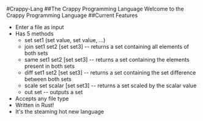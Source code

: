 #Crappy-Lang
##The Crappy Programming Language
Welcome to the Crappy Programming Language
##Current Features
* Enter a file as input
* Has 5 methods
  * set set1 (set value, set value, ...)
  * join set1 set2 [set set3] -- returns a set containing all elements of both sets
  * same set1 set2 [set set3] -- returns a set containing the elements present in both sets
  * diff set1 set2 [set set3] -- returns a set containing the set difference between both sets
  * scale set scalar [set set3] -- returns a set scaled by the scalar value
  * out set -- outputs a set
* Accepts any file type
* Written in Rust!
* It's the steaming hot new language